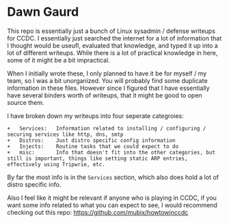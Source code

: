 # Dawn Gaurd

This repo is essentially just a bunch of Linux sysadmin / defense writeups for CCDC. I essentially just searched the internet for a lot of information that I thought would be useufl, evaluated that knowledge, and typed it up into a lot of different writeups. While there is a lot of practical knowledge in here, some of it might be a bit impractical. 

When I initially wrote these, I only planned to have it be for myself / my team, so I was a bit unorganized. You will probably find some duplicate information in these files. However since I figured that I have essentially have several binders worth of writeups, that it might be good to open source them.

I have broken down my writeups into four seperate categroies:
```
+	Services:	Information related to installing / configuring / securing services like http, dns, smtp
+	Distros:	Just distro specific config information
+	Injects:	Routine tasks that we could expect to do
+	misc:		Info that doesn't fit into the other categories, but still is important, things like setting static ARP entries, effectively using Tripwrie, etc.
```

By far the most info is in the `Services` section, which also does hold a lot of distro specific info. 

Also I feel like it might be relevant if anyone who is playing in CCDC, if you want some info related to what you can expect to see, I would recommend checking out this repo: https://github.com/mubix/howtowinccdc